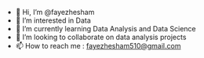 - 👋 Hi, I’m @fayezhesham
- 👀 I’m interested in Data
- 🌱 I’m currently learning Data Analysis and Data Science
- 💞️ I’m looking to collaborate on data analysis projects
- 📫 How to reach me : fayezhesham510@gmail.com

<!---
fayezhesham/fayezhesham is a ✨ special ✨ repository because its `README.md` (this file) appears on your GitHub profile.
You can click the Preview link to take a look at your changes.
--->
